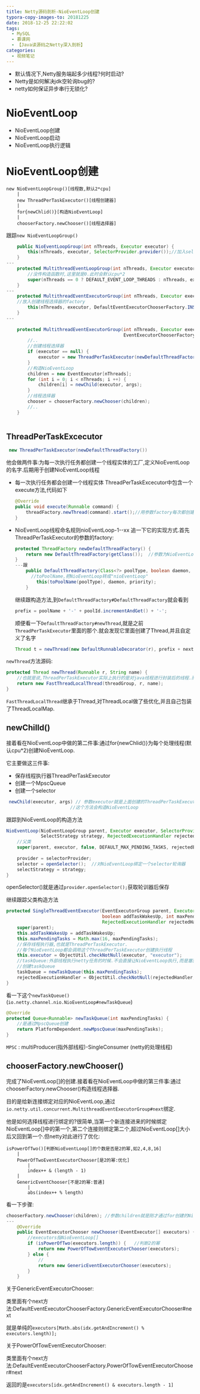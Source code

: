 ```yaml
---
title: Netty源码剖析-NioEventLoop创建
typora-copy-images-to: 20181225
date: 2018-12-25 22:22:02
tags:
  - MySQL
  - 慕课网
  - 【Java读源码之Netty深入剖析】
categories:
  - 视频笔记
---
```


- 默认情况下,Netty服务端起多少线程?何时启动?
- Netty是如何解决jdk空轮询bug的?
- netty如何保证异步串行无锁化?

# NioEventLoop

- NioEventLoop创建 
- NioEventLoop启动
- NioEventLoop执行逻辑

# NioEventLoop创建 

```
new NioEventLoopGroup()[线程数,默认2*cpu]
	|
	new ThreadPerTaskExecutor()[线程创建器]
	|
	for{newChlid()}[构造NioEventLoop]
	|
	chooserFactory.newChooser()[线程选择器]
```

跟踪`new NioEventLoopGroup()`

```java
    public NioEventLoopGroup(int nThreads, Executor executor) {
        this(nThreads, executor, SelectorProvider.provider());//加入selector
    }
---
    protected MultithreadEventLoopGroup(int nThreads, Executor executor, Object... args) {
    	//没传构造函数时,这里就是0.此时会默认cpu*2
        super(nThreads == 0 ? DEFAULT_EVENT_LOOP_THREADS : nThreads, executor, args);
    }
---
    protected MultithreadEventExecutorGroup(int nThreads, Executor executor, Object... args) {
    //放入创建线程选择器的factory
        this(nThreads, executor, DefaultEventExecutorChooserFactory.INSTANCE, args);
    }
---
    
    protected MultithreadEventExecutorGroup(int nThreads, Executor executor,
                                            EventExecutorChooserFactory chooserFactory, Object... args) {
    	//..
    	//创建线程选择器
        if (executor == null) {
            executor = new ThreadPerTaskExecutor(newDefaultThreadFactory());
        }
		//构造NioEventLoop
        children = new EventExecutor[nThreads];
        for (int i = 0; i < nThreads; i ++) {
            children[i] = newChild(executor, args);
        }
		//线程选择器
        chooser = chooserFactory.newChooser(children);
		//..
    }
    
```

## ThreadPerTaskExcecutor

```java
 new ThreadPerTaskExecutor(newDefaultThreadFactory())
```

他会做两件事:为每一次执行任务都创建一个线程实体的工厂,定义NioEventLoop的名字.后期用于创建NioEventLoop线程

- 每一次执行任务都会创建一个线程实体
  ThreadPerTaskExcecutor中包含一个execute方法,代码如下

  ```java
  @Override
  public void execute(Runnable command) {
      threadFactory.newThread(command).start();//用参数factory每次都创建线程
  }
  ```

- NioEventLoop线程命名规则nioEventLoop-1--xx
  追一下它的实现方式.首先ThreadPerTaskExecutor的参数的factory:

  ```java
  protected ThreadFactory newDefaultThreadFactory() {
      return new DefaultThreadFactory(getClass());	//参数为NioEventLoop.class
  }
  ---跟
      public DefaultThreadFactory(Class<?> poolType, boolean daemon, int priority) {
      	//toPoolName,把NioEventLoop转成"nioEventLoop"
          this(toPoolName(poolType), daemon, priority);
      } 
  ```

   继续跟构造方法,到`DefaultThreadFactory#DefaultThreadFactory`就会看到

  ```java
  prefix = poolName + '-' + poolId.incrementAndGet() + '-'; 
  ```

  顺便看一下`DefaultThreadFactory#newThread`,就是之前`ThreadPerTaskExecutor`里面的那个.就会发现它里面创建了Thread,并且自定义了名字

  ```java
  Thread t = newThread(new DefaultRunnableDecorator(r), prefix + nextId.incrementAndGet()); 
  ```

`newThread`方法源码:

```java
protected Thread newThread(Runnable r, String name) {
    //也就是说,ThreadPerTaskExecutor实际上执行的是对java线程进行封装后的线程.而不是原生的
    return new FastThreadLocalThread(threadGroup, r, name);
}
```

`FastThreadLocalThread`继承于Thread,对ThreadLocal做了些优化,并且自己包装了ThreadLocalMap.



## newChilld()

接着看在NioEventLoop中做的第二件事:通过for{newChlid()}为每个处理线程(默认cpu*2)创建NioEventLoop.

它主要做这三件事:

- 保存线程执行器ThreadPerTaskExecutor
- 创建一个MpscQueue
- 创建一个selector

```java
 newChild(executor, args) // 参数executor就是上面创建的ThreadPerTaskExecutor.
     					//这个方法会构造NioEventLoop
```

跟踪到NioEventLoop的构造方法

```java
NioEventLoop(NioEventLoopGroup parent, Executor executor, SelectorProvider selectorProvider,
             SelectStrategy strategy, RejectedExecutionHandler rejectedExecutionHandler) {
    //父类
    super(parent, executor, false, DEFAULT_MAX_PENDING_TASKS, rejectedExecutionHandler);
    
    provider = selectorProvider;
    selector = openSelector();	//对NioEventLoop绑定一个selector轮询器
    selectStrategy = strategy;
}
```

openSelector()就是通过`provider.openSelector();`获取轮训器后保存

继续跟踪父类构造方法

```java
protected SingleThreadEventExecutor(EventExecutorGroup parent, Executor executor,
                                    boolean addTaskWakesUp, int maxPendingTasks,
                                    RejectedExecutionHandler rejectedHandler) {
    super(parent);
    this.addTaskWakesUp = addTaskWakesUp;
    this.maxPendingTasks = Math.max(16, maxPendingTasks);
    //保存线程执行器,也就是ThreadPerTaskExecutor.
    //每个NioEventLoop都会调用这个ThreadPerTaskExecutor创建执行线程
    this.executor = ObjectUtil.checkNotNull(executor, "executor");
    //taskQueue:外部线程执行netty任务的时候.不会直接让NioEventLoop执行,而是塞到队列里面让它执行
    //创建taskQueue
    taskQueue = newTaskQueue(this.maxPendingTasks);
    rejectedExecutionHandler = ObjectUtil.checkNotNull(rejectedHandler, "rejectedHandler");
}
```

看一下这个`newTaskQueue()`(`io.netty.channel.nio.NioEventLoop#newTaskQueue`)

```java
@Override
protected Queue<Runnable> newTaskQueue(int maxPendingTasks) {
    //是通过MpscQueue创建
    return PlatformDependent.newMpscQueue(maxPendingTasks);
} 
```

`MPSC` :  multiProducer(指外部线程)-SingleConsumer (netty的处理线程)

## chooserFactory.newChooser()

完成了NioEventLoop[]的创建.接着看在NioEventLoop中做的第三件事:通过chooserFactory.newChooser()构造线程选择器.

目的是给新连接绑定对应的NioEventLoop,通过`io.netty.util.concurrent.MultithreadEventExecutorGroup#next`绑定.

他是如何选择线程进行绑定的?很简单,当第一个新连接进来的时候绑定NioEventLoop[]中的第一个,第二个连接则绑定第二个,超过NioEventLoop[]大小后又回到第一个.但netty对此进行了优化:

```
isPowerOfTwo()[判断NioEventLoop[]的个数是否是2的幂,如2,4,8,16]
	|
	PowerOfTwoEventExecutorChooser[是2的幂:优化]
		|
		index++ & (length - 1)
	|
	GenericEventChooser[不是2的幂:普通]
		|
		abs(index++ % length)
```

看一下步骤:

```java
chooserFactory.newChooser(children); //参数children就是刚才通过for创建的NioEventLoop的数组
---
    @Override
    public EventExecutorChooser newChooser(EventExecutor[] executors) {
    	//executors指NioEventLoop[]
        if (isPowerOfTwo(executors.length)) {	//判断2的幂
            return new PowerOfTowEventExecutorChooser(executors);
        } else {
            //
            return new GenericEventExecutorChooser(executors);
        }
    }
```

关于GenericEventExecutorChooser:

类里面有个next方法:DefaultEventExecutorChooserFactory.GenericEventExecutorChooser#next

就是单纯的`executors[Math.abs(idx.getAndIncrement() % executors.length)];`

关于PowerOfTowEventExecutorChooser:

类里面有个next方法:DefaultEventExecutorChooserFactory.PowerOfTowEventExecutorChooser#next

返回的是`executors[idx.getAndIncrement() & executors.length - 1]`

